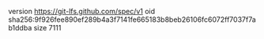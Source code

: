 version https://git-lfs.github.com/spec/v1
oid sha256:9f926fee890ef289b4a3f7141fe665183b8beb26106fc6072ff7037f7ab1ddba
size 7111
